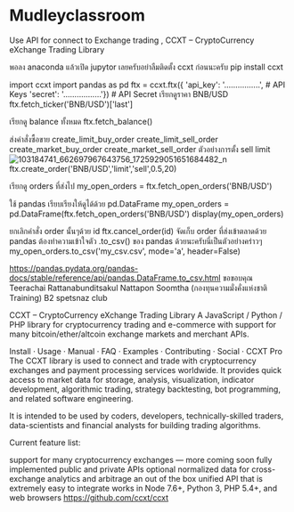 # Mudleyclassroom
Use API for connect to Exchange trading , CCXT – CryptoCurrency eXchange Trading Library


พอลง anaconda แล้วเปิด jupytor เลยครับอย่าลืมติดตั้ง ccxt ก่อนนะครับ
pip install ccxt

import ccxt
import pandas as pd
ftx = ccxt.ftx({
 'api_key': '................', # API Keys
 'secret': '.................'}) # API Secret
เรียกดูราคา BNB/USD
ftx.fetch_ticker('BNB/USD')['last']

เรียกดู balance ทั้งหมด
ftx.fetch_balance()

ส่งคำสั่งซื้อขาย
create_limit_buy_order
create_limit_sell_order
create_market_buy_order
create_market_sell_order
ตัวอย่างการตั้ง sell limit
![103184741_662697967643756_1725929051651684482_n](https://user-images.githubusercontent.com/61573397/121045774-09720080-c7e0-11eb-9fd9-96324d79edbc.png)
ftx.create_order('BNB/USD','limit','sell',0.5,20)

เรียกดู orders ที่ส่งไป
my_open_orders = ftx.fetch_open_orders('BNB/USD')

ใช้ pandas เรียบเรียงให้ดูได้ด้วย pd.DataFrame
my_open_orders = pd.DataFrame(ftx.fetch_open_orders('BNB/USD')
display(my_open_orders)

ยกเลิกคำสั่ง order นั้นๆด้วย id
ftx.cancel_order(id)
จัดเก็บ order ที่ส่งเข้าตลาดด้วย pandas
ต้องทำความเข้าใจตัว .to_csv() ของ pandas ด้วยนะครับนี่เป็นตัวอย่างคร่าวๆ
my_open_orders.to_csv('my_csv.csv', mode='a', header=False)

https://pandas.pydata.org/pandas-docs/stable/reference/api/pandas.DataFrame.to_csv.html
ขอขอบคุณ
Teerachai Rattanabunditsakul
Nattapon Soomtha (กองทุนความมั่งคั่งแห่งชาติ Training)
B2 spetsnaz club












CCXT – CryptoCurrency eXchange Trading Library
A JavaScript / Python / PHP library for cryptocurrency trading and e-commerce with support for many bitcoin/ether/altcoin exchange markets and merchant APIs.

Install · Usage · Manual · FAQ · Examples · Contributing · Social · CCXT Pro
The CCXT library is used to connect and trade with cryptocurrency exchanges and payment processing services worldwide. It provides quick access to market data for storage, analysis, visualization, indicator development, algorithmic trading, strategy backtesting, bot programming, and related software engineering.

It is intended to be used by coders, developers, technically-skilled traders, data-scientists and financial analysts for building trading algorithms.

Current feature list:

support for many cryptocurrency exchanges — more coming soon
fully implemented public and private APIs
optional normalized data for cross-exchange analytics and arbitrage
an out of the box unified API that is extremely easy to integrate
works in Node 7.6+, Python 3, PHP 5.4+, and web browsers
https://github.com/ccxt/ccxt
